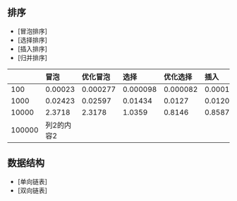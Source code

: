 ## 排序
* [冒泡排序]
* [选择排序]
* [插入排序]
* [归并排序]

||冒泡|优化冒泡|选择|优化选择|插入|归并|
|:---|:---|:---|:---|:---|:---|:---|
|100|0.00023|0.000277|0.000098|0.000082|0.000104|0.000192|
|1000|0.02423|0.02597|0.01434|0.0127|0.01208|0.0026|
|10000|2.3718|2.3178|1.0359|0.8146|0.8587|0.0222|
|100000|列2的内容2|
## 数据结构
* [单向链表]
* [双向链表]
